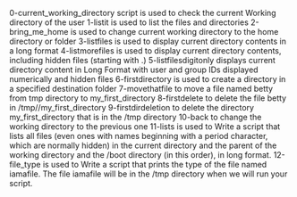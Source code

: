 0-current_working_directory script is used to check the current Working directory of the user
1-listit is used to list the files and directories 
2-bring_me_home is used to change current working directory to the home directory or folder
3-listfiles is used to display current directory contents in a long format
4-listmorefiles is used to display current directory contents, including hidden files (starting with .)
5-listfilesdigitonly displays current directory content in Long Format with user and group IDs displayed numerically and hidden files
6-firstdirectory is used to create a directory in a specified destination folder
7-movethatfile to move a file named betty from tmp directory to my_first_directory
8-firstdelete to delete the file betty in /tmp//my_first_directory
9-firstdirdeletion to delete the directory my_first_directory that is in the /tmp directory
10-back to change the working directory to the previous one
11-lists is used to Write a script that lists all files (even ones with names beginning with a period character, which are normally hidden) in the current directory and the parent of the working directory and the /boot directory (in this order), in long format.
12-file_type is used to Write a script that prints the type of the file named iamafile. The file iamafile will be in the /tmp directory when we will run your script.

